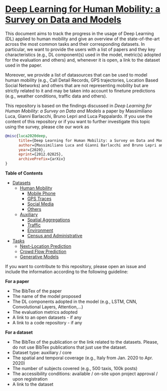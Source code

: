 # [Deep Learning for Human Mobility: a Survey on Data and Models](https://arxiv.org/abs/2012.02825)



This document aims to track the progress in the usage of Deep Learning (DL) applied to human mobility and give an overview of the state-of-the-art across the most common tasks and their corresponding datasets. In particular, we want to provide the users with a list of papers and they key characteristics (e.g., DL component(s) used in the model, metric(s) adopted for the evaluation and others) and, whenever it is open, a link to the dataset used in the paper.

Moreover, we provide a list of datasources that can be used to model human mobility (e.g., Call Detail Records, GPS trajectories, Location Based Social Networks) and others that are not representing mobility but are strictly related to it and may be taken into account to finetune predictions (e.g., weather conditions, traffic data and others).

This repository is based on the findings discussed in *Deep Learning for Human Mobility: a Survey on Data and Models* a paper by Massimiliano Luca, Gianni Barlacchi, Bruno Lepri and Luca Pappalardo. If you use the content of this repository or if you want to further investigate this topic using the survey, please cite our work as

```bibtex
@misc{luca2020deep,
      title={Deep Learning for Human Mobility: a Survey on Data and Models}, 
      author={Massimiliano Luca and Gianni Barlacchi and Bruno Lepri and Luca Pappalardo},
      year={2020},
      eprint={2012.02825},
      archivePrefix={arXiv}
}
```

__Table of Contents__ 
- [Datasets](https://github.com/scikit-mobility/DeepLearning4HumanMobility/tree/master/Datasets)
  - [Human Mobility](https://github.com/scikit-mobility/DeepLearning4HumanMobility/blob/master/Datasets/human_mobility.md)
    - [Mobile Phone](https://github.com/scikit-mobility/DeepLearning4HumanMobility/blob/master/Datasets/human_mobility.md#mobile-phone)
    - [GPS Traces](https://github.com/scikit-mobility/DeepLearning4HumanMobility/blob/master/Datasets/human_mobility.md#gps)
    - [Social Media](https://github.com/scikit-mobility/DeepLearning4HumanMobility/blob/master/Datasets/human_mobility.md#social-media)
    - [Others](https://github.com/scikit-mobility/DeepLearning4HumanMobility/blob/master/Datasets/human_mobility.md#others)
  - [Auxiliary](https://github.com/scikit-mobility/DeepLearning4HumanMobility/blob/master/Datasets/auxiliary.md)
      - [Spatial Aggregations](https://github.com/scikit-mobility/DeepLearning4HumanMobility/blob/master/Datasets/auxiliary.md#spatial-aggregations)
      - [Traffic](https://github.com/scikit-mobility/DeepLearning4HumanMobility/blob/master/Datasets/auxiliary.md#traffic)
      - [Environment](https://github.com/scikit-mobility/DeepLearning4HumanMobility/blob/master/Datasets/auxiliary.md#environment)
      - [Census and Administrative](https://github.com/scikit-mobility/DeepLearning4HumanMobility/blob/master/Datasets/auxiliary.md#census-and-administrative)
- [Tasks](https://github.com/scikit-mobility/DeepLearning4HumanMobility/tree/master/Tasks)
  - [Next-Location Prediction](https://github.com/scikit-mobility/DeepLearning4HumanMobility/blob/master/Tasks/next-location.md)
  - [Crowd Flow Prediction](https://github.com/scikit-mobility/DeepLearning4HumanMobility/blob/master/Tasks/crowd.md)
  - [Generative Models](https://github.com/scikit-mobility/DeepLearning4HumanMobility/blob/master/Tasks/generative.md)

If you want to contribute to this repository, please open an issue and include the information according to the following guideline:

__For a paper__ 
- The BibTex of the paper 
- The name of the model proposed 
- The DL components adopted in the model (e.g., LSTM, CNN, Convolutional Layers, Attention,...) 
- The evaluation metrics adopted 
- A link to an open datasets - if any
- A link to a code repository - if any

__For a dataset__ 
- The BibTex of the publication or the link related to the datasets. Please, do not use BibTex publications that just use the dataset.
- Dataset type: auxiliary / core 
- The spatial and temporal coverage (e.g., Italy from Jan. 2020 to Apr. 2020) 
- The number of subjects covered (e.g., 500 taxis, 100k posts)
- The accessibility conditions: available / on-site  upon  project approval / upon registration
- A link to the dataset
